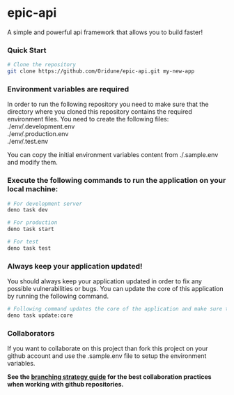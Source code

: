 # epic-api

A simple and powerful api framework that allows you to build faster!

### Quick Start

```sh
# Clone the repository
git clone https://github.com/Oridune/epic-api.git my-new-app
```

### Environment variables are required

In order to run the following repository you need to make sure that the
directory where you cloned this repository contains the required environment
files. You need to create the following files:\
./env/.development.env\
./env/.production.env\
./env/.test.env

You can copy the initial environment variables content from ./.sample.env and
modify them.

### Execute the following commands to run the application on your local machine:

```sh
# For development server
deno task dev

# For production
deno task start

# For test
deno task test
```

### Always keep your application updated!

You should always keep your application updated in order to fix any possible
vulnerabilities or bugs. You can update the core of this application by running
the following command.

```sh
# Following command updates the core of the application and make sure that the application has the latest security patches.
deno task update:core
```

### Collaborators

If you want to collaborate on this project than fork this project on your github
account and use the .sample.env file to setup the environment variables.

**See the
[branching strategy guide](https://dev.to/ak_23/branching-strategy-guide-24d6)
for the best collaboration practices when working with github repositories.**
